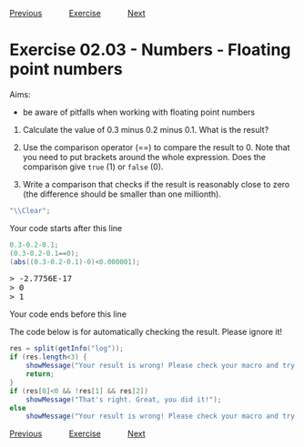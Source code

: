 [Previous](./ans02-02.md) &nbsp;&nbsp;&nbsp;&nbsp;&nbsp;&nbsp;&nbsp;&nbsp;&nbsp;&nbsp;     [Exercise](../ex/ex02-03.md) &nbsp;&nbsp;&nbsp;&nbsp;&nbsp;&nbsp;&nbsp;&nbsp;&nbsp;&nbsp; [Next](./ans03-01.md)

# Exercise 02.03 - Numbers - Floating point numbers

Aims: 
- be aware of pitfalls when working with floating point numbers

1. Calculate the value of 0.3 minus 0.2 minus 0.1. What is the result?

2. Use the comparison operator (==) to compare the result to 0. Note
that you need to put brackets around the whole expression. Does 
the comparison give `true` (1) or `false` (0).

3. Write a comparison that checks if the result is reasonably close
to zero (the difference should be smaller than one millionth).

```java
"\\Clear";
```
Your code starts after this line 
```java
0.3-0.2-0.1;
(0.3-0.2-0.1==0);
(abs((0.3-0.2-0.1)-0)<0.000001);
```
<pre>
> -2.7756E-17
> 0
> 1
</pre>
 Your code ends before this line

The code below is for automatically checking the result. Please ignore it! 
```java
res = split(getInfo("log"));
if (res.length<3) {
	showMessage("Your result is wrong! Please check your macro and try again!");
	return;
}
if (res[0]<0 && !res[1] && res[2]) 
	showMessage("That's right. Great, you did it!");
else 
	showMessage("Your result is wrong! Please check your macro and try again!");
```

[Previous](./ans02-02.md) &nbsp;&nbsp;&nbsp;&nbsp;&nbsp;&nbsp;&nbsp;&nbsp;&nbsp;&nbsp;     [Exercise](../ex/ex02-03.md) &nbsp;&nbsp;&nbsp;&nbsp;&nbsp;&nbsp;&nbsp;&nbsp;&nbsp;&nbsp; [Next](./ans03-01.md)

